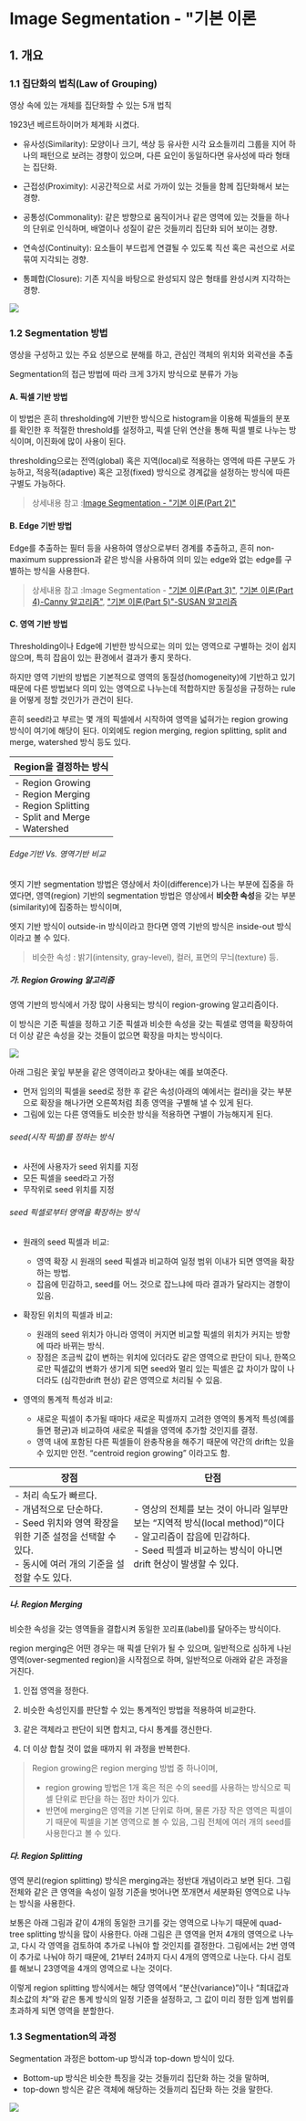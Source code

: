# Image Segmentation - "기본 이론

## 1. 개요 

### 1.1 집단화의 법칙(Law of Grouping)

영상 속에 있는 개체를 집단화할 수 있는 5개 법칙

1923년 베르트하이머가 체계화 시켰다.


- 유사성(Similarity): 모양이나 크기, 색상 등 유사한 시각 요소들끼리 그룹을 지어 하나의 패턴으로 보려는 경향이 있으며, 다른 요인이 동일하다면 유사성에 따라 형태는 집단화.

- 근접성(Proximity): 시공간적으로 서로 가까이 있는 것들을 함께 집단화해서 보는 경향.

- 공통성(Commonality): 같은 방향으로 움직이거나 같은 영역에 있는 것들을 하나의 단위로 인식하며, 배열이나 성질이 같은 것들끼리 집단화 되어 보이는 경향.

- 연속성(Continuity): 요소들이 부드럽게 연결될 수 있도록 직선 혹은 곡선으로 서로 묶여 지각되는 경향.

- 통폐합(Closure): 기존 지식을 바탕으로 완성되지 않은 형태를 완성시켜 지각하는 경향.

![](http://postfiles2.naver.net/MjAxNjExMjlfMTY3/MDAxNDgwMzkwNDc5NDE5.PlR1IgkZDSez9PkWvmv0rRYgs81Pck45iJFNLCabZmog.syrgZBGUov5FdNMdBUgAWXIc2iLERuQjMb4CH-8wGVsg.PNG.laonple/%EC%9D%B4%EB%AF%B8%EC%A7%80_2.png?type=w2)


### 1.2 Segmentation 방법 

영상을 구성하고 있는 주요 성분으로 분해를 하고, 관심인 객체의 위치와 외곽선을 추출

Segmentation의 접근 방법에 따라 크게 3가지 방식으로 분류가 가능

#### A. 픽셀 기반 방법 
이 방법은 흔히 thresholding에 기반한 방식으로 histogram을 이용해 픽셀들의 분포를 확인한 후 적절한 threshold를 설정하고, 픽셀 단위 연산을 통해 픽셀 별로 나누는 방식이며, 이진화에 많이 사용이 된다. 

thresholding으로는 전역(global) 혹은 지역(local)로 적용하는 영역에 따른 구분도 가능하고, 적응적(adaptive) 혹은 고정(fixed) 방식으로 경계값을 설정하는 방식에 따른 구별도 가능하다.

> 상세내용 참고 :[Image Segmentation - "기본 이론(Part 2)"](http://laonple.blog.me/220874313327)

#### B. Edge 기반 방법
Edge를 추출하는 필터 등을 사용하여 영상으로부터 경계를 추출하고, 흔히 non-maximum suppression과 같은 방식을 사용하여 의미 있는 edge와 없는 edge를 구별하는 방식을 사용한다.

> 상세내용 참고 :Image Segmentation - ["기본 이론(Part 3)"](http://laonple.blog.me/220875555860), ["기본 이론(Part 4)-Canny 알고리즘"](http://laonple.blog.me/220876492301), ["기본 이론(Part 5)"-SUSAN 알고리즘](http://laonple.blog.me/220885732170)



#### C. 영역 기반 방법
Thresholding이나 Edge에 기반한 방식으로는 의미 있는 영역으로 구별하는 것이 쉽지 않으며, 특히 잡음이 있는 환경에서 결과가 좋지 못하다. 

하지만 영역 기반의 방법은 기본적으로 영역의 동질성(homogeneity)에 기반하고 있기 때문에 다른 방법보다 의미 있는 영역으로 나누는데 적합하지만 동질성을 규정하는 rule을 어떻게 정할 것인가가 관건이 된다. 

흔히 seed라고 부르는 몇 개의 픽셀에서 시작하여 영역을 넓혀가는 region growing 방식이 여기에 해당이 된다. 이외에도 region merging, region splitting, split and merge, watershed 방식 등도 있다.

|Region을 결정하는 방식|
|-|
|- Region Growing<br>- Region Merging <br>- Region Splitting<br>- Split and Merge<br>- Watershed|

###### Edge기반  Vs. 영역기반 비교 
엣지 기반 segmentation 방법은 영상에서 차이(difference)가 나는 부분에 집중을 하였다면, 
영역(region) 기반의 segmentation 방법은 영상에서 **비슷한 속성**을 ﻿갖는 부분(similarity)에 집중하는 방식이며, 

엣지 기반 방식이 outside-in 방식이라고 한다면 
영역 기반의 방식은 inside-out 방식이라고 볼 수 있다.

> 비슷한 속성 : 밝기(intensity, gray-level), 컬러, 표면의 무늬(texture) 등.

##### 가. Region Growing 알고리즘

영역 기반의 방식에서 가장 많이 사용되는 방식이 region-growing 알고리즘이다. 

이 방식은 기준 픽셀을 정하고 기준 픽셀과 비슷한 속성을 갖는 픽셀로 영역을 확장하여 더 이상 같은 속성을 갖는 것들이 없으면 확장을 마치는 방식이다.

![](http://postfiles13.naver.net/MjAxNjEyMjBfMjUz/MDAxNDgyMTkzMjM0Nzg5._ucYSdyPr9bDftTP2Wffrn-JOLfAOQk13OY29nHDsMog.P-671qUZG46Mn0MgeO21bRTw0RKagzV9-axx5My9a3Ag.PNG.laonple/%EC%9D%B4%EB%AF%B8%EC%A7%80_22.png?type=w2)

아래 그림은 꽃잎 부분을 같은 영역이라고 찾아내는 예를 보여준다. 
- 먼저 임의의 픽셀을 seed로 정한 후 같은 속성(아래의 예에서는 컬러)을 갖는 부분으로 확장을 해나가면 오른쪽처럼 최종 영역을 구별해 낼 수 있게 된다. 
- 그림에 있는 다른 영역들도 비슷한 방식을 적용하면 구별이 가능해지게 된다.

###### seed(시작 픽셀)를 정하는 방식 
- 사전에 사용자가 seed 위치를 지정
- 모든 픽셀을 seed라고 가정
- 무작위로 seed 위치를 지정

###### seed 픽셀로부터 영역을 확장하는 방식

- 원래의 seed 픽셀과 비교: 
    - 영역 확장 시 원래의 seed 픽셀과 비교하여 일정 범위 이내가 되면 영역을 확장하는 방법. 
    - 잡음에 민감하고, seed를 어느 것으로 잡느냐에 따라 결과가 달라지는 경향이 있음.
  
      
- 확장된 위치의 픽셀과 비교: 
    - 원래의 seed 위치가 아니라 영역이 커지면 비교할 픽셀의 위치가 커지는 방향에 따라 바뀌는 방식. 
    - 장점은 조금씩 값이 변하는 위치에 있더라도 같은 영역으로 판단이 되나, 한쪽으로만 픽셀값의 변화가 생기게 되면 seed와 멀리 있는 픽셀은 값 차이가 많이 나더라도 (심각한drift 현상) 같은 영역으로 처리될 수 있음. 


- 영역의 통계적 특성과 비교: 
    - 새로운 픽셀이 추가될 때마다 새로운 픽셀까지 고려한 영역의 통계적 특성(예를 들면 평균)과 비교하여 새로운 픽셀을 영역에 추가할 것인지를 결정. 
    - 영역 내에 포함된 다른 픽셀들이 완충작용을 해주기 때문에 약간의 drift는 있을 수 있지만 안전. “centroid region growing” 이라고도 함.


|장점|단점|
|-|-|
|- 처리 속도가 빠르다.<br>- 개념적으로 단순하다.<br>- Seed 위치와 영역 확장을 위한 기준 설정을 선택할 수 있다.<br>- 동시에 여러 개의 기준을 설정할 수도 있다.|- 영상의 전체를 보는 것이 아니라 일부만 보는 “지역적 방식(local method)”이다<br>- 알고리즘이 잡음에 민감하다.<br>- Seed 픽셀과 비교하는 방식이 아니면 drift 현상이 발생할 수 있다.|


##### 나. Region Merging

비슷한 속성을 갖는 영역들을 결합시켜 동일한 꼬리표(label)를 달아주는 방식이다.

region merging은 어떤 경우는 매 픽셀 단위가 될 수 있으며, 일반적으로 심하게 나뉜 영역(over-segmented region)을 시작점으로 하며, 일반적으로 아래와 같은 과정을 거친다. 

1. 인접 영역을 정한다.

2. 비슷한 속성인지를 판단할 수 있는 통계적인 방법을 적용하여 비교한다.

3. 같은 객체라고 판단이 되면 합치고, 다시 통계를 갱신한다.

4. 더 이상 합칠 것이 없을 때까지 위 과정을 반복한다.

> Region growing은 region merging 방법 중 하나이며, 
> - region growing 방법은 1개 혹은 적은 수의 seed를 사용하는 방식으로 픽셀 단위로 판단을 하는 점만 차이가 있다. 
>- 반면에 merging은 영역을 기본 단위로 하며, 물론 가장 작은 영역은 픽셀이기 때문에 픽셀을 기본 영역으로 볼 수 있음, 그림 전체에 여러 개의 seed를 사용한다고 볼 수 있다.

##### 다. Region Splitting

영역 분리(region splitting) 방식은 merging과는 정반대 개념이라고 보면 된다. 그림 전체와 같은 큰 영역을 속성이 일정 기준을 벗어나면 쪼개면서 세분화된 영역으로 나누는 방식을 사용한다.



보통은 아래 그림과 같이 4개의 동일한 크기를 갖는 영역으로 나누기 때문에 quad-tree splitting 방식을 많이 사용한다. 아래 그림은 큰 영역을 먼저 4개의 영역으로 나누고, 다시 각 영역을 검토하여 추가로 나눠야 할 것인지를 결정한다. 그림에서는 2번 영역이 추가로 나눠야 하기 때문에, 21부터 24까지 다시 4개의 영역으로 나눈다. 다시 검토를 해보니 23영역을 4개의 영역으로 나눈 것이다.

 




이렇게 region splitting 방식에서는 해당 영역에서 “분산(variance)”이나 “최대값과 최소값의 차”와 같은 통계 방식의 일정 기준을 설정하고, 그 값이 미리 정한 임계 범위를 초과하게 되면 영역을 분할한다.



### 1.3 Segmentation의 과정

Segmentation 과정은 bottom-up 방식과 top-down 방식이 있다. 

- Bottom-up 방식은 비슷한 특징을 갖는 것들끼리 집단화 하는 것을 말하며, 
- top-down 방식은 같은 객체에 해당하는 것들끼리 집단화 하는 것을 말한다. 

![](http://postfiles2.naver.net/MjAxNjExMjlfNTAg/MDAxNDgwMzkwNDc4NjQ3.4JfEae59AIvHBdNVWN-XfHnVS7RCAtW1nkAiTj8aN6Qg.yybBAXG41AWLIZ2GjIH4slsOFcm4xii0xKYVFKM3PPQg.PNG.laonple/%EC%9D%B4%EB%AF%B8%EC%A7%80_4.png?type=w2)

